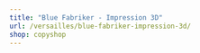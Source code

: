 ```yaml
---
title: "Blue Fabriker - Impression 3D"
url: /versailles/blue-fabriker-impression-3d/
shop: copyshop
---
```

